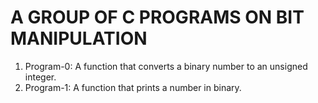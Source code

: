 # A GROUP OF C PROGRAMS ON BIT MANIPULATION
1. Program-0: A function that converts a binary number to an unsigned integer.
2. Program-1: A function that prints a number in binary.
